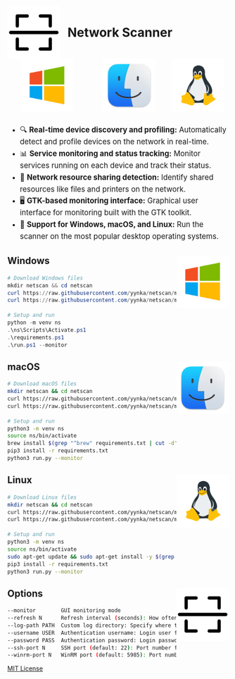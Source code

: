 # <p><a href="#options"><img src="./assets/scan.png" alt="Network Scanner" width="120" style="vertical-align: middle; margin-right: 10px;"/></a> <span style="vertical-align: middle;">Network Scanner</span> <a href="#windows"><img src="./assets/windows.png" alt="Windows" width="120" style="vertical-align: middle; margin: 0 30px;"/></a> <a href="#macos"><img src="./assets/macos.png" alt="macOS" width="120" style="vertical-align: middle; margin: 0 30px;"/></a> <a href="#linux"><img src="./assets/linux.png" alt="Linux" width="120" style="vertical-align: middle;"/></a></p>

<span style="font-size: 1.2em; line-height: 1.6em;">

- 🔍 **Real-time device discovery and profiling:** Automatically detect and profile devices on the network in real-time.
- 📊 **Service monitoring and status tracking:** Monitor services running on each device and track their status.
- 🔗 **Network resource sharing detection:** Identify shared resources like files and printers on the network.
- 🖥️ **GTK-based monitoring interface:** Graphical user interface for monitoring built with the GTK toolkit.
- 📱 **Support for Windows, macOS, and Linux:** Run the scanner on the most popular desktop operating systems.
</span>

## Windows <img src="./assets/windows.png" alt="Windows" width="120" align="right"/>
```powershell
# Download Windows files
mkdir netscan && cd netscan
curl https://raw.githubusercontent.com/yynka/netscan/main/windows/run.ps1 -o run.ps1
curl https://raw.githubusercontent.com/yynka/netscan/main/windows/requirements.ps1 -o requirements.ps1

# Setup and run
python -m venv ns
.\ns\Scripts\Activate.ps1
.\requirements.ps1
.\run.ps1 --monitor
```

## macOS <img src="./assets/macos.png" alt="macOS" width="120" align="right"/>
```bash
# Download macOS files
mkdir netscan && cd netscan
curl https://raw.githubusercontent.com/yynka/netscan/main/macos/run.py -o run.py
curl https://raw.githubusercontent.com/yynka/netscan/main/macos/requirements.txt -o requirements.txt

# Setup and run
python3 -m venv ns
source ns/bin/activate
brew install $(grep "^brew" requirements.txt | cut -d' ' -f2-)
pip3 install -r requirements.txt
python3 run.py --monitor
```

## Linux <img src="./assets/linux.png" alt="Linux" width="120" align="right"/>
```bash
# Download Linux files
mkdir netscan && cd netscan
curl https://raw.githubusercontent.com/yynka/netscan/main/linux/run.py -o run.py
curl https://raw.githubusercontent.com/yynka/netscan/main/linux/requirements.txt -o requirements.txt

# Setup and run
python3 -m venv ns
source ns/bin/activate
sudo apt-get update && sudo apt-get install -y $(grep "^python3-" requirements.txt | tr '\n' ' ')
pip3 install -r requirements.txt
python3 run.py --monitor
```

## Options <a href="#top"><img src="./assets/scan.png" alt="Options" width="120" align="right"/></a>
```bash
--monitor        GUI monitoring mode
--refresh N      Refresh interval (seconds): How often to rescan network
--log-path PATH  Custom log directory: Specify where to store logs 
--username USER  Authentication username: Login user for devices requiring auth
--password PASS  Authentication password: Login password for devices requiring auth
--ssh-port N     SSH port (default: 22): Port number for SSH connections
--winrm-port N   WinRM port (default: 5985): Port number for WinRM on Windows
```

[MIT License](LICENSE)